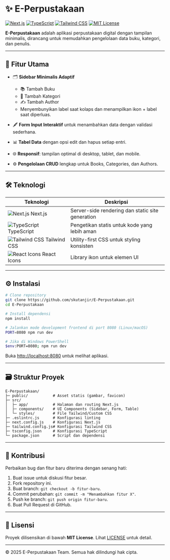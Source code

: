 # ✨ E-Perpustakaan

[![Next.js](https://img.shields.io/badge/Next.js-black?style=flat-square\&logo=next.js\&logoColor=white)](https://nextjs.org/) [![TypeScript](https://img.shields.io/badge/TypeScript-blue?style=flat-square\&logo=typescript)](https://www.typescriptlang.org/) [![Tailwind CSS](https://img.shields.io/badge/Tailwind%20CSS-skyblue?style=flat-square\&logo=tailwind-css)](https://tailwindcss.com/) [![MIT License](https://img.shields.io/badge/License-MIT-green?style=flat-square)](./LICENSE)

**E-Perpustakaan** adalah aplikasi perpustakaan digital dengan tampilan minimalis, dirancang untuk memudahkan pengelolaan data buku, kategori, dan penulis.

---

## 🚀 Fitur Utama

* 🗂️ **Sidebar Minimalis Adaptif**

  * 📚 Tambah Buku
  * 📂 Tambah Kategori
  * ✍️ Tambah Author
  * Menyembunyikan label saat kolaps dan menampilkan ikon + label saat diperluas.
* 🖋️ **Form Input Interaktif** untuk menambahkan data dengan validasi sederhana.
* 📊 **Tabel Data** dengan opsi edit dan hapus setiap entri.
* 🌐 **Responsif**: tampilan optimal di desktop, tablet, dan mobile.
* ⚙️ **Pengelolaan CRUD** lengkap untuk Books, Categories, dan Authors.

---

## 🛠️ Teknologi

| Teknologi                                                                                                              | Deskripsi                                        |
| ---------------------------------------------------------------------------------------------------------------------- | ------------------------------------------------ |
| ![Next.js](https://img.shields.io/badge/Next.js-black?style=flat-square\&logo=next.js\&logoColor=white) Next.js        | Server-side rendering dan static site generation |
| ![TypeScript](https://img.shields.io/badge/TypeScript-blue?style=flat-square\&logo=typescript) TypeScript              | Pengetikan statis untuk kode yang lebih aman     |
| ![Tailwind CSS](https://img.shields.io/badge/Tailwind%20CSS-skyblue?style=flat-square\&logo=tailwind-css) Tailwind CSS | Utility-first CSS untuk styling konsisten        |
| ![React Icons](https://img.shields.io/badge/React_Icons-informational?style=flat-square\&logo=react) React Icons       | Library ikon untuk elemen UI                     |

---

## ⚙️ Instalasi

```bash
# Clone repository
git clone https://github.com/skutanjir/E-Perpustakaan.git
cd E-Perpustakaan

# Install dependensi
npm install

# Jalankan mode development frontend di port 8080 (Linux/macOS)
PORT=8080 npm run dev

# Jika di Windows PowerShell
$env:PORT=8080; npm run dev
```

Buka [http://localhost:8080](http://localhost:8080) untuk melihat aplikasi.

---

## 🗃️ Struktur Proyek

```
E-Perpustakaan/
├─ public/           # Asset statis (gambar, favicon)
├─ src/
│  ├─ app/           # Halaman dan routing Next.js
│  ├─ components/    # UI Components (Sidebar, Form, Table)
│  └─ styles/        # File Tailwind/Custom CSS
├─ .eslintrc.js      # Konfigurasi linting
├─ next.config.js    # Konfigurasi Next.js
├─ tailwind.config.js# Konfigurasi Tailwind CSS
├─ tsconfig.json     # Konfigurasi TypeScript
└─ package.json      # Script dan dependensi
```

---

## 🤝 Kontribusi

Perbaikan bug dan fitur baru diterima dengan senang hati:

1. Buat issue untuk diskusi fitur besar.
2. Fork repository ini.
3. Buat branch: `git checkout -b fitur-baru`.
4. Commit perubahan: `git commit -m "Menambahkan fitur X"`.
5. Push ke branch: `git push origin fitur-baru`.
6. Buat Pull Request di GitHub.

---

## 📜 Lisensi

Proyek dilisensikan di bawah **MIT License**. Lihat [LICENSE](./LICENSE) untuk detail.

---

© 2025 E-Perpustakaan Team. Semua hak dilindungi hak cipta.
